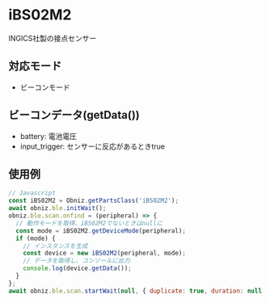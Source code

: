 # iBS02M2

INGICS社製の接点センサー

## 対応モード

- ビーコンモード

## ビーコンデータ(getData())

- battery: 電池電圧
- input_trigger: センサーに反応があるときtrue

## 使用例

```javascript
// Javascript
const iBS02M2 = Obniz.getPartsClass('iBS02M2');
await obniz.ble.initWait();
obniz.ble.scan.onfind = (peripheral) => {
  // 動作モードを取得、iBS02M2でないときはnullに
  const mode = iBS02M2.getDeviceMode(peripheral);
  if (mode) {
    // インスタンスを生成
    const device = new iBS02M2(peripheral, mode);
    // データを取得し、コンソールに出力
    console.log(device.getData());
  }
};
await obniz.ble.scan.startWait(null, { duplicate: true, duration: null });
```
